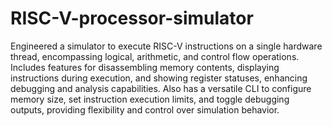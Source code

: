 # RISC-V-processor-simulator

Engineered a simulator to execute RISC-V instructions on a single hardware thread, encompassing logical, arithmetic, and control flow operations. Includes features for disassembling memory contents, displaying instructions during execution, and showing register statuses, enhancing debugging and analysis capabilities. Also has a versatile CLI to configure memory size, set instruction execution limits, and toggle debugging outputs, providing flexibility and control over simulation behavior.
